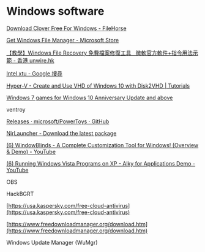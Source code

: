 # Windows software

[Download Clover Free For Windows - FileHorse](https://www.filehorsefile.com/download-clover/)

[Get Windows File Manager - Microsoft Store](https://www.microsoft.com/en-us/p/windows-file-manager/9p7vbbbc49rb?activetab=pivot:overviewtab)

[【教學】Windows File Recovery 免費檔案修復工具   微軟官方軟件+指令用法示範 - 香港 unwire.hk](https://unwire.hk/2020/07/02/windows-file-recovery-tutorial/software/win10/)

[Intel xtu - Google 搜尋](https://www.google.com/search?q=Intel+xtu&oq=Intel+xtu&aqs=chrome..69i57&sourceid=chrome&ie=UTF-8)

[Hyper-V - Create and Use VHD of Windows 10 with Disk2VHD | Tutorials](https://www.tenforums.com/tutorials/2206-hyper-v-create-use-vhd-windows-10-disk2vhd.html)

[Windows 7 games for Windows 10 Anniversary Update and above](https://winaero.com/windows-7-games-for-windows-10-anniversary-update-and-above/)

ventroy

[Releases · microsoft/PowerToys · GitHub](https://github.com/Microsoft/powertoys/releases)

[NirLauncher - Download the latest package](https://launcher.nirsoft.net/downloads/index.html)

[(6) WindowBlinds - A Complete Customization Tool for Windows! (Overview & Demo) - YouTube](https://www.youtube.com/watch?v=TCcAg18LB-c)

[(6) Running Windows Vista Programs on XP - Alky for Applications Demo - YouTube](https://www.youtube.com/watch?v=73A2aTwTiZw)

OBS

HackBGRT

[https://usa.kaspersky.com/free-cloud-antivirus](https://usa.kaspersky.com/free-cloud-antivirus)

[https://www.freedownloadmanager.org/download.htm](https://www.freedownloadmanager.org/download.htm)

Windows Update Manager (WuMgr)